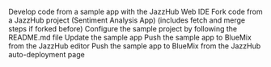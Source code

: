 Develop code from a sample app with the JazzHub Web IDE
Fork code from a JazzHub project (Sentiment Analysis App) (includes fetch and merge steps if forked before)
Configure the sample project by following the README.md file
Update the sample app
Push the sample app to BlueMix from the JazzHub editor
Push the sample app to BlueMix from the JazzHub auto-deployment page